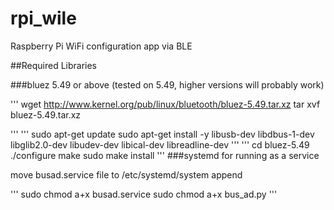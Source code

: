 # rpi_wile
Raspberry Pi WiFi configuration app via BLE


##Required Libraries

###bluez 5.49 or above (tested on 5.49, higher versions will probably work)

'''
wget http://www.kernel.org/pub/linux/bluetooth/bluez-5.49.tar.xz
tar xvf bluez-5.49.tar.xz

'''
'''
sudo apt-get update
sudo apt-get install -y libusb-dev libdbus-1-dev libglib2.0-dev libudev-dev libical-dev libreadline-dev
'''
'''
cd bluez-5.49
./configure
make
sudo make install
'''
###systemd for running as a service

move busad.service file to /etc/systemd/system append

'''
sudo chmod a+x busad.service
sudo chmod a+x bus_ad.py
'''
